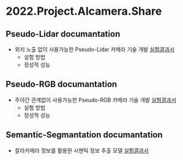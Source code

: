 # 2022.Project.AIcamera.Share

## Pseudo-Lidar documantation
- 위치 노출 없이 사용가능한 Pseudo-Lidar 카메라 기술 개발 [실험결과서]()
  - 실험 방법
  - 정성적 성능  
## Pseudo-RGB documantation
- 주야간 관계없이 사용가능한 Pseudo-RGB 카메라 기술 개발 [실험결과서]()
  - 실험 방법
  - 정성적 성능
## Semantic-Segmantation documantation
- 칼라카메라 정보를 활용한 시맨틱 정보 추출 모델  [실험결과서]()
  
